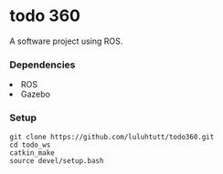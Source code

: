 <h1>todo 360</h1>

A software project using ROS.

<h3>Dependencies</h3>
<li>ROS</li>
<li>Gazebo</li>

<h3>Setup</h3>
<code>git clone https://github.com/luluhtutt/todo360.git</code><br>
<code>cd todo_ws</code><br>
<code>catkin_make</code><br>
<code>source devel/setup.bash</code>